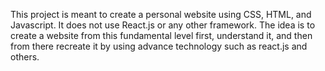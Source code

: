 This project is meant to create a personal website using CSS, HTML, and Javascript. It does not use React.js or any other framework. The idea is to create a website from this fundamental level first, understand it, and then from there recreate it by using advance technology such as react.js and others.
